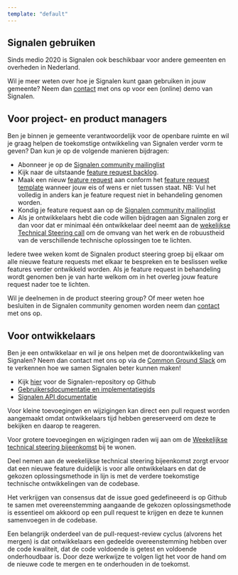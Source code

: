 ```yaml
---
template: "default"
---
```


## Signalen gebruiken

Sinds medio 2020 is Signalen ook beschikbaar voor andere gemeenten en overheden in Nederland.

Wil je meer weten over hoe je Signalen kunt gaan gebruiken in jouw gemeente? Neem dan [contact](/contact/) met ons op voor een (online) demo van Signalen.

## Voor project- en product managers

Ben je binnen je gemeente verantwoordelijk voor de openbare ruimte en wil je graag helpen de toekomstige ontwikkeling van Signalen verder vorm te geven?
Dan kun je op de volgende manieren bijdragen:

- Abonneer je op de [Signalen community mailinglist](https://lists.publiccode.net/mailman/postorius/lists/signalen-discuss.lists.publiccode.net/)
- Kijk naar de uitstaande [feature request backlog](https://github.com/orgs/Signalen/projects/2).
- Maak een nieuw [feature request](https://github.com/Signalen/product-steering/issues/new?assignees=&labels=enhancement&template=feature_request.md&title=%5BFEATURE-REQUEST%5D) aan conform het [feature request template](https://github.com/Signalen/product-steering/tree/main/.github/ISSUE_TEMPLATE) wanneer jouw eis of wens er niet tussen staat. NB: Vul het  volledig in anders kan je feature request niet in behandeling genomen worden.
- Kondig je feature request aan op de [Signalen community mailinglist](https://lists.publiccode.net/mailman/postorius/lists/signalen-discuss.lists.publiccode.net/)
- Als je ontwikkelaars hebt die code willen bijdragen aan Signalen zorg er dan voor dat er minimaal één ontwikkelaar deel neemt aan de [wekelijkse Technical Steering call](https://signalen.org/en/contact/) om de omvang van het werk en de robuustheid van de verschillende technische oplossingen toe te lichten.

Iedere twee weken komt de Signalen product steering groep bij elkaar om alle nieuwe feature requests met elkaar te bespreken en te beslissen welke features verder ontwikkeld worden. Als je feature request in behandeling wordt genomen ben je van harte welkom om in het overleg jouw feature request nader toe te lichten.

Wil je deelnemen in de product steering group? Of meer weten hoe besluiten in de Signalen community genomen worden neem dan [contact](/contact/) met ons op.

## Voor ontwikkelaars

Ben je een ontwikkelaar en wil je ons helpen met de doorontwikkeling van Signalen? Neem dan contact met ons op via de [Common Ground Slack](https://join.slack.com/t/samenorganiseren/shared_invite/zt-dex1d7sk-wy11sKYWCF0qQYjJHSMW5Q) om te verkennen hoe we samen Signalen beter kunnen maken!

- Kijk [hier](https://github.com/signalen) voor de Signalen-repository op Github
- [Gebruikersdocumentatie en implementatiegids](https://docs.signalen.org)
- [Signalen API documentatie](https://api.data.amsterdam.nl/api/swagger/?url=/signals/swagger/openapi.yaml)

Voor kleine toevoegingen en wijzigingen kan direct een pull request worden aangemaakt omdat ontwikkelaars tijd hebben gereserveerd om deze te bekijken en daarop te reageren.

Voor grotere toevoegingen en wijzigingen raden wij aan om de [Weekelijkse technical steering bijeenkomst](https://signalen.org/en/contact) bij te wonen.

Deel nemen aan de weekelijkse technical steering bijeenkomst zorgt ervoor dat een nieuwe feature duidelijk is voor alle ontwikkelaars en dat de gekozen oplossingsmethode in lijn is met de verdere toekomstige technische ontwikkelingen van de codebase.

Het verkrijgen van consensus dat de issue goed gedefineeerd is op Github te samen met overeenstemming aangaande de gekozen oplossingsmethode is essentieel om akkoord op een pull request te krijgen en deze te kunnen samenvoegen in de codebase.

Een belangrijk onderdeel van de pull-request-review cyclus (alvorens het mergen) is dat ontwikkelaars een gedeelde overeenstemming hebben over de code kwaliteit, dat de code voldoende is getest en voldoende onderhoudbaar is. Door deze werkwijze te volgen ligt het voor de hand om de nieuwe code te mergen en te onderhouden in de toekomst.
